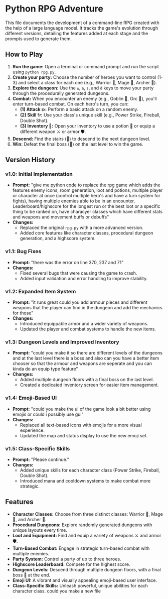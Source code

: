 # Python RPG Adventure

This file documents the development of a command-line RPG created with the help of a large language model. It tracks the game's evolution through different versions, detailing the features added at each stage and the prompts used to generate them.

## How to Play

1.  **Run the game:** Open a terminal or command prompt and run the script using `python rpg.py`.
2.  **Create your party:** Choose the number of heroes you want to control (1-3) and select a class for each one (e.g., Warrior 🤺, Mage 🧙, Archer 🏹).
3.  **Explore the dungeon:** Use the `w`, `a`, `s`, and `d` keys to move your party through the procedurally generated dungeons.
4.  **Combat:** When you encounter an enemy (e.g., Goblin 👺, Orc 👹), you'll enter turn-based combat. On each hero's turn, you can:
    *   **(1) Attack 💥:** Perform a basic attack on a random enemy.
    *   **(2) Skill ✨:** Use your class's unique skill (e.g., Power Strike, Fireball, Double Shot).
    *   **(3) Inventory 🎒:** Open your inventory to use a potion 🧪 or equip a different weapon ⚔️ or armor 🛡️.
5.  **Descend:** Find the stairs (🔽) to descend to the next dungeon level.
6.  **Win:** Defeat the final boss (🐉) on the last level to win the game.

## Version History

### v1.0: Initial Implementation

*   **Prompt:** "give me python code to replace the rpg game which adds the features enemy icons, room generation, loot and potions, multiple player or character at once (control multiple hero's and have a turn system for fights), having multiple enemies able to be in an encounter, Leaderboard/highscore for the longest run or the best loot or a specific thing to be ranked on, have characyer classes which have different stats and weapons and movement buffs or debuffs"
*   **Changes:**
    *   Replaced the original `rpg.py` with a more advanced version.
    *   Added core features like character classes, procedural dungeon generation, and a highscore system.

### v1.1: Bug Fixes

*   **Prompt:** "there was the error on line 370, 237 and 71"
*   **Changes:**
    *   Fixed several bugs that were causing the game to crash.
    *   Added input validation and error handling to improve stability.

### v1.2: Expanded Item System

*   **Prompt:** "it runs great could you add armour pieces and different weapons that the player can find in the dungeon and add the mechanics for those"
*   **Changes:**
    *   Introduced equippable armor and a wider variety of weapons.
    *   Updated the player and combat systems to handle the new items.

### v1.3: Dungeon Levels and Improved Inventory

*   **Prompt:** "could you make it so there are different levels of the dungeons and at the last level there is a boss and also can you have a better item chooser so that the armour and weapons are seperate and you can kinda do an equip type feature"
*   **Changes:**
    *   Added multiple dungeon floors with a final boss on the last level.
    *   Created a dedicated inventory screen for easier item management.

### v1.4: Emoji-Based UI

*   **Prompt:** "could you make the ui of the game look a bit better using emojis or could i possibly use gui"
*   **Changes:**
    *   Replaced all text-based icons with emojis for a more visual experience.
    *   Updated the map and status display to use the new emoji set.

### v1.5: Class-Specific Skills

*   **Prompt:** "Please continue."
*   **Changes:**
    *   Added unique skills for each character class (Power Strike, Fireball, Double Shot).
    *   Introduced mana and cooldown systems to make combat more strategic.

## Features

*   **Character Classes:** Choose from three distinct classes: Warrior 🤺, Mage 🧙, and Archer 🏹.
*   **Procedural Dungeons:** Explore randomly generated dungeons with unique layouts every time.
*   **Loot and Equipment:** Find and equip a variety of weapons ⚔️ and armor 🛡️.
*   **Turn-Based Combat:** Engage in strategic turn-based combat with multiple enemies.
*   **Party System:** Control a party of up to three heroes.
*   **Highscore Leaderboard:** Compete for the highest score.
*   **Dungeon Levels:** Descend through multiple dungeon floors, with a final boss 🐉 at the end.
*   **Emoji UI:** A vibrant and visually appealing emoji-based user interface.
*   **Class-Specific Skills:** Unleash powerful, unique abilities for each character class.
could you make a new file 